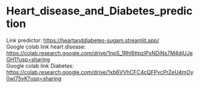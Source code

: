 # Heart_disease_and_Diabetes_prediction
Link predictor: https://heartanddiabetes-sugam.streamlit.app/
<br>Google colab link heart disease: https://colab.research.google.com/drive/1npS_1Rhl6ttpzlPxNDiNs7M4djUJeGH1?usp=sharing
<br>Google colab link Diabetes: https://colab.research.google.com/drive/1xb6VVhCFC4cQFPycPrZeU4mOy0wl75vK?usp=sharing
